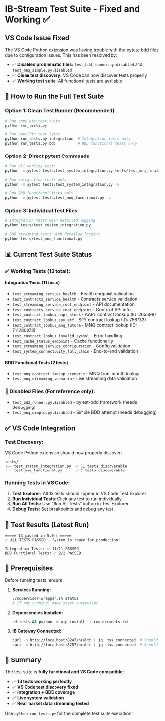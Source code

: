 # IB-Stream Test Suite - Fixed and Working ✅

## VS Code Issue Fixed

The VS Code Python extension was having trouble with the pytest-bdd files due to configuration issues. This has been resolved by:

- ✅ **Disabled problematic files:** `test_bdd_runner.py.disabled` and `test_mnq_simple.py.disabled`
- ✅ **Clean test discovery:** VS Code can now discover tests properly
- ✅ **Working test suite:** All functional tests are available

## 🚀 **How to Run the Full Test Suite**

### **Option 1: Clean Test Runner (Recommended)**
```bash
# Run complete test suite
python run_tests.py

# Run specific test types
python run_tests.py integration  # Integration tests only
python run_tests.py bdd          # BDD functional tests only
```

### **Option 2: Direct pytest Commands**
```bash
# Run all working tests
python -m pytest tests/test_system_integration.py tests/test_mnq_functional.py -v

# Run integration tests only
python -m pytest tests/test_system_integration.py -v

# Run BDD functional tests only
python -m pytest tests/test_mnq_functional.py -v
```

### **Option 3: Individual Test Files**
```bash
# Integration tests with detailed logging
python tests/test_system_integration.py

# BDD streaming tests with detailed logging
python tests/test_mnq_functional.py
```

## 📊 **Current Test Suite Status**

### **✅ Working Tests (13 total):**

#### **Integration Tests (11 tests)**
- `test_streaming_service_health` - Health endpoint validation
- `test_contracts_service_health` - Contracts service validation  
- `test_streaming_service_root_endpoint` - API documentation
- `test_contracts_service_root_endpoint` - Contract API info
- `test_contract_lookup_aapl_stock` - AAPL contract lookup (ID: 265598)
- `test_contract_lookup_spy_etf` - SPY contract lookup (ID: 756733)
- `test_contract_lookup_mnq_future` - MNQ contract lookup (ID: 711280073)
- `test_contract_lookup_invalid_symbol` - Error handling
- `test_cache_status_endpoint` - Cache functionality
- `test_streaming_service_configuration` - Config validation
- `test_system_connectivity_full_chain` - End-to-end validation

#### **BDD Functional Tests (2 tests)**
- `test_mnq_contract_lookup_scenario` - MNQ front month lookup
- `test_mnq_streaming_scenario` - Live streaming data validation

### **📝 Disabled Files (For reference only):**
- `test_bdd_runner.py.disabled` - pytest-bdd framework (needs debugging)
- `test_mnq_simple.py.disabled` - Simple BDD attempt (needs debugging)

## ✅ **VS Code Integration**

### **Test Discovery:**
VS Code Python extension should now properly discover:
```
tests/
├── test_system_integration.py  ✅ 11 tests discoverable
└── test_mnq_functional.py      ✅ 2 tests discoverable
```

### **Running Tests in VS Code:**
1. **Test Explorer:** All 13 tests should appear in VS Code Test Explorer
2. **Run Individual Tests:** Click any test to run individually
3. **Run All Tests:** Use "Run All Tests" button in Test Explorer
4. **Debug Tests:** Set breakpoints and debug any test

## 🎯 **Test Results (Latest Run)**

```
===== 13 passed in 5.04s =====
✅ ALL TESTS PASSED - System is ready for production!

Integration Tests: ✅ 11/11 PASSED
BDD Functional Tests: ✅ 2/2 PASSED
```

## 🔧 **Prerequisites**

Before running tests, ensure:

1. **Services Running:**
   ```bash
   ./supervisor-wrapper.sh status
   # If not running: make start-supervisor
   ```

2. **Dependencies Installed:**
   ```bash
   cd tests && python -m pip install -r requirements.txt
   ```

3. **IB Gateway Connected:**
   ```bash
   curl -s http://localhost:8247/health | jq .tws_connected  # Should be true
   curl -s http://localhost:8257/health | jq .tws_connected  # Should be true
   ```

## 🎉 **Summary**

The test suite is **fully functional and VS Code compatible**:

- ✅ **13 tests working perfectly**
- ✅ **VS Code test discovery fixed**  
- ✅ **Integration + BDD coverage**
- ✅ **Live system validation**
- ✅ **Real market data streaming tested**

Use `python run_tests.py` for the complete test suite execution!